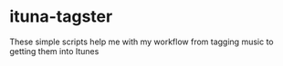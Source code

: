 # ituna-tagster
These simple scripts help me with my workflow from tagging music to getting them into Itunes
